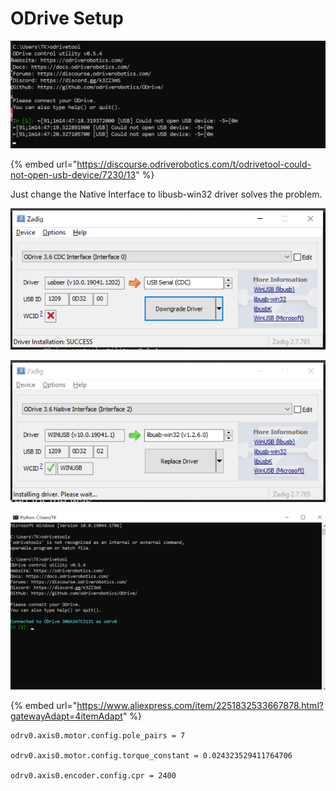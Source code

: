 # ODrive Setup





![](<../.gitbook/assets/image (37).png>)

{% embed url="https://discourse.odriverobotics.com/t/odrivetool-could-not-open-usb-device/7230/13" %}

Just change the Native Interface to libusb-win32 driver solves the problem.

![](<../.gitbook/assets/image (10).png>)

![](<../.gitbook/assets/image (48).png>)

![](<../.gitbook/assets/image (128).png>)



{% embed url="https://www.aliexpress.com/item/2251832533667878.html?gatewayAdapt=4itemAdapt" %}

```
odrv0.axis0.motor.config.pole_pairs = 7

odrv0.axis0.motor.config.torque_constant = 0.024323529411764706

odrv0.axis0.encoder.config.cpr = 2400
```
